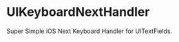 UIKeyboardNextHandler
=====================
Super Simple iOS Next Keyboard Handler for UITextFields.
